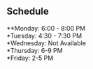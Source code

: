 ## Schedule

**Monday: 6:00 - 8:00 PM  
*Tuesday: 4:30 - 7:30 PM  
*Wednesday: Not Available  
*Thursday: 6-9 PM  
*Friday: 2-5 PM  
